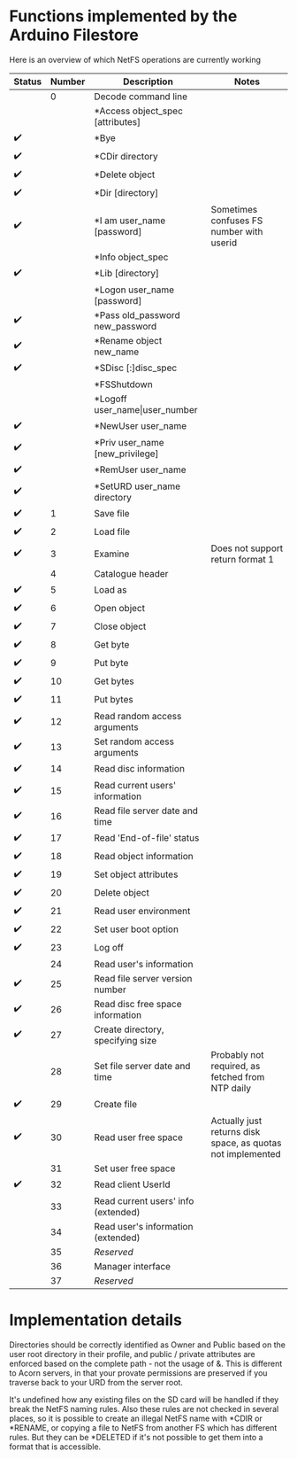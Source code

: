# Functions implemented by the Arduino Filestore

Here is an overview of which NetFS operations are currently working

| Status | Number | Description | Notes |
|--------|--------|-------------|-------|
| | 0 |	Decode command line | |
| |  |	*Access object_spec [attributes]| |
|:heavy_check_mark: |  |	*Bye| |
| :heavy_check_mark:|  |	*CDir directory| |
| :heavy_check_mark:|  |	*Delete object| |
| :heavy_check_mark:|  |	*Dir [directory]| |
|:heavy_check_mark: |  |	*I am user_name [password]| Sometimes confuses FS number with userid|
| |  |	*Info object_spec| |
|:heavy_check_mark: |  |	*Lib [directory]| |
| |  |	*Logon user_name [password]| |
|:heavy_check_mark: |  |	*Pass old_password new_password| |
| :heavy_check_mark:|  |	*Rename object new_name| |
| :heavy_check_mark:|  |	*SDisc [:]disc_spec| |
| |  |	*FSShutdown| |
| |  |	*Logoff user_name\|user_number| |
| :heavy_check_mark:|  |	*NewUser user_name| |
| :heavy_check_mark:|  |	*Priv user_name [new_privilege]| |
| :heavy_check_mark:|  |	*RemUser user_name| |
| :heavy_check_mark:|  |	*SetURD user_name directory| |
|:heavy_check_mark: |1|	Save file| |
|:heavy_check_mark: |2|	Load file| |
|:heavy_check_mark: |3|	Examine| Does not support return format 1|
| |4|	Catalogue header| |
|:heavy_check_mark: |5|	Load as| |
|:heavy_check_mark: |6|	Open object| |
|:heavy_check_mark: |7|	Close object| |
|:heavy_check_mark: |8|	Get byte| |
|:heavy_check_mark: |9|	Put byte| |
|:heavy_check_mark: |10|	Get bytes| |
|:heavy_check_mark: |11|	Put bytes| |
|:heavy_check_mark: |12|	Read random access arguments| |
|:heavy_check_mark: |13|	Set random access arguments| |
|:heavy_check_mark: |14|	Read disc information| |
|:heavy_check_mark: |15|	Read current users' information| |
|:heavy_check_mark: |16|	Read file server date and time| |
|:heavy_check_mark: |17|	Read 'End-of-file' status| |
|:heavy_check_mark: |18|	Read object information| |
|:heavy_check_mark: |19|	Set object attributes| |
|:heavy_check_mark: |20|	Delete object| |
|:heavy_check_mark: |21|	Read user environment| |
|:heavy_check_mark: |22|	Set user boot option| |
|:heavy_check_mark: |23|	Log off| |
| |24|	Read user's information| |
|:heavy_check_mark: |25|	Read file server version number| |
|:heavy_check_mark: |26|	Read disc free space information| |
|:heavy_check_mark: |27|	Create directory, specifying size| |
| |28|	Set file server date and time| Probably not required, as fetched from NTP daily|
|:heavy_check_mark: |29|	Create file| |
|:heavy_check_mark: |30|	Read user free space| Actually just returns disk space, as quotas not implemented|
| |31|	Set user free space| |
|:heavy_check_mark: |32|	Read client UserId| |
| |33|	Read current users' info (extended)| |
| |34|Read user's information (extended)| |
| |35| *Reserved*	| |
| |36| 	Manager interface| |
| |37| *Reserved*| |

# Implementation details

Directories should be correctly identified as Owner and Public based on the user root directory in their profile, and public /
private attributes are enforced based on the complete path - not the usage of &. This is different to Acorn servers, in that
your provate permissions are preserved if you traverse back to your URD from the server root.

It's undefined how any existing files on the SD card will be handled if they break the NetFS naming rules. Also these rules
are not checked in several places, so it is possible to create an illegal NetFS name with \*CDIR or \*RENAME, or copying a file
to NetFS from another FS which has different rules. But they can be \*DELETED if it's not possible to get them into a format
that is accessible.
